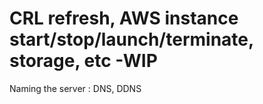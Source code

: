 # CRL refresh, AWS instance start/stop/launch/terminate, storage, etc -WIP

Naming the server : DNS, DDNS





